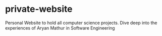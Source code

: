 # private-website
Personal Website to hold all computer science projects. Dive deep into the experiences of Aryan Mathur in Software Engineering
